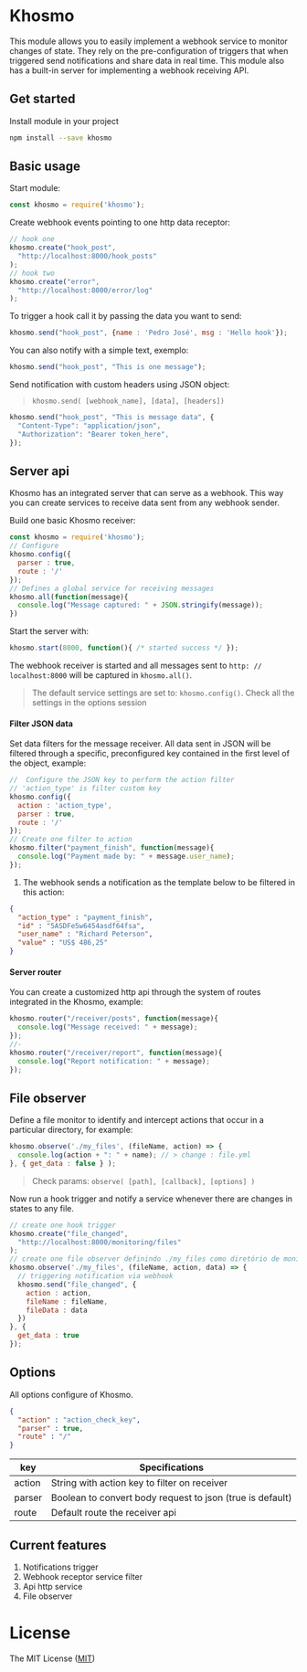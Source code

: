 Khosmo
===========================

This module allows you to easily implement a webhook service to monitor changes of state. They rely on the pre-configuration of triggers that when triggered send notifications and share data in real time. This module also has a built-in server for implementing a webhook receiving API.

## Get started

Install module in your project

```sh
npm install --save khosmo
```

## Basic usage
Start module:
```js
const khosmo = require('khosmo');
```
Create webhook events pointing to one http data receptor:
```js
// hook one
khosmo.create("hook_post",
  "http://localhost:8000/hook_posts"
);
// hook two
khosmo.create("error",
  "http://localhost:8000/error/log"
);
```

To trigger a hook call it by passing the data you want to send:
```js
khosmo.send("hook_post", {name : 'Pedro José', msg : 'Hello hook'});
```
You can also notify with a simple text, exemplo:
```js
khosmo.send("hook_post", "This is one message");
```

Send notification with custom headers using JSON object:

> ```khosmo.send( [webhook_name], [data], [headers])```

```js
khosmo.send("hook_post", "This is message data", {
  "Content-Type": "application/json",
  "Authorization": "Bearer token_here",
});
```
## Server api
Khosmo has an integrated server that can serve as a webhook. This way you can create services to receive data sent from any webhook sender.

Build one basic Khosmo receiver:
```js
const khosmo = require('khosmo');
// Configure
khosmo.config({
  parser : true,
  route : '/'
});
// Defines a global service for receiving messages
khosmo.all(function(message){
  console.log("Message captured: " + JSON.stringify(message));
})
```
Start the server with:
```js
khosmo.start(8000, function(){ /* started success */ });
```

The webhook receiver is started and all messages sent to ```http: // localhost:8000``` will be captured in ```khosmo.all()```.

>The default service settings are set to: ```khosmo.config()```. Check all the settings in the options session

#### Filter JSON data

Set data filters for the message receiver. All data sent in JSON will be filtered through a specific, preconfigured key contained in the first level of the object, example:

```js
//  Configure the JSON key to perform the action filter
// 'action_type' is filter custom key
khosmo.config({
  action : 'action_type',
  parser : true,
  route : '/'
});
// Create one filter to action
khosmo.filter("payment_finish", function(message){
  console.log("Payment made by: " + message.user_name);
});
```

1. The webhook sends a notification as the template below to be filtered in this action:

```json
{
  "action_type" : "payment_finish",
  "id" : "5ASDFe5w6454asdf64fsa",
  "user_name" : "Richard Peterson",
  "value" : "US$ 486,25"
}
```


#### Server router
You can create a customized http api through the system of routes integrated in the Khosmo, example:

```js
khosmo.router("/receiver/posts", function(message){
  console.log("Message received: " + message);
});
//-
khosmo.router("/receiver/report", function(message){
  console.log("Report notification: " + message);
});
```

## File observer
Define a file monitor to identify and intercept actions that occur in a particular directory, for example:
```js
khosmo.observe('./my_files', (fileName, action) => {
  console.log(action + ": " + name); // > change : file.yml
}, { get_data : false } );
```

> Check params: ```observe( [path], [callback], [options] )```

Now run a hook trigger and notify a service whenever there are changes in states to any file.

```js
// create one hook trigger
khosmo.create("file_changed",
  "http://localhost:8000/monitoring/files"
);
// create one file observer definindo ./my_files como diretório de monitoramento
khosmo.observe('./my_files', (fileName, action, data) => {
  // triggering notification via webhook
  khosmo.send("file_changed", {
    action : action,
    fileName : fileName,
    fileData : data
  })
}, {
  get_data : true
});
```
## Options
All options configure of Khosmo.
```JSON
{
  "action" : "action_check_key",
  "parser" : true,
  "route" : "/"
}
```

| key    | Specifications                                            |
|--------|-----------------------------------------------------------|
| action | String with action key to filter on receiver                  |
| parser | Boolean to convert body request to json (true is default) |
| route  | Default route the receiver api                            |
## Current features

1. Notifications trigger
2. Webhook receptor service filter
3. Api http service
4. File observer

License
=======

The MIT License ([MIT](LICENSE))
